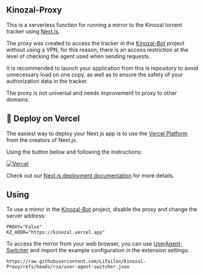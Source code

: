 ## Kinozal-Proxy

This is a serverless function for running a mirror to the Kinozal torrent tracker using [Next.js](https://nextjs.org).

The proxy was created to access the tracker in the [Kinozal-Bot](https://github.com/Lifailon/Kinozal-Bot) project without using a VPN, for this reason, there is an access restriction at the level of checking the agent used when sending requests.

It is recommended to launch your application from this is repository to avoid unnecessary load on one copy, as well as to ensure the safety of your authorization data in the tracker.

The proxy is not universal and needs improvement to proxy to other domains.

## 🔼 Deploy on Vercel

The easiest way to deploy your Next.js app is to use the [Vercel Platform](https://vercel.com/new?utm_medium=default-template&filter=next.js&utm_source=create-next-app&utm_campaign=create-next-app-readme) from the creators of Next.js.

Using the button below and following the instructions:

[![Vercel](https://img.shields.io/badge/Deploy-%23000000.svg?style=for-the-badge&logo=vercel&logoColor=white)](https://vercel.com/new/torapi/clone?repository-url=https://github.com/lifailon/Kinozal-Proxy)

Check out our [Next.js deployment documentation](https://nextjs.org/docs/app/building-your-application/deploying) for more details.

## Using

To use a mirror in the [Kinozal-Bot](https://github.com/Lifailon/Kinozal-Bot) project, disable the proxy and change the server address:

```shell
PROXY="False"
KZ_ADDR="https://kinozal.vercel.app"
```

To access the mirror from your web browser, you can use [UserAgent-Switcher](https://github.com/ray-lothian/UserAgent-Switcher) and import the example configuration in the extension settings:

```
https://raw.githubusercontent.com/Lifailon/Kinozal-Proxy/refs/heads/rsa/user-agent-switcher.json
```